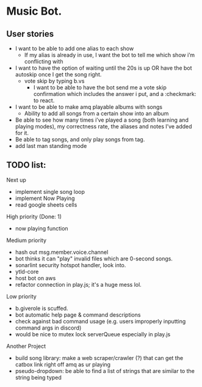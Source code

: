 # Music Bot. 

## User stories
- I want to be able to add one alias to each show
  - If my alias is already in use, I want the bot to tell me which show i’m conflicting with
- I want to have the option of waiting until the 20s is up OR have the bot autoskip once I get the song right. 
  - vote skip by typing b.vs
    - I want to be able to have the bot send me a vote skip confirmation which includes the answer i put, and a :checkmark: to react. 
- I want to be able to make amq playable albums with songs
  - Ability to add all songs from a certain show into an album
- Be able to see how many times i’ve played a song (both learning and playing modes), my correctness rate, the aliases and notes I’ve added for it. 
- Be able to tag songs, and only play songs from tag. 
- add last man standing mode 


## TODO list:
Next up <br>
- implement single song loop  
- implement Now Playing  
- read google sheets cells  

High priority (Done: 1) <br>
- now playing function  

Medium priority <br>
- hash out msg.member.voice.channel
- bot thinks it can "play" invalid files which are 0-second songs.  
- sonarlint security hotspot handler, look into. 
- ytld-core
- host bot on aws  
- refactor connection in play.js; it's a huge mess lol.  

Low priority <br>
- b.giverole is scuffed.  
- bot automatic help page & command descriptions  
- check against bad command usage (e.g. users improperly inputting command args in discord)  
- would be nice to mutex lock serverQueue especially in play.js  

Another Project <br>
- build song library: make a web scraper/crawler (?) that can get the catbox link right off amq as ur playing  
- pseudo-dropdown: be able to find a list of strings that are similar to the string being typed  
